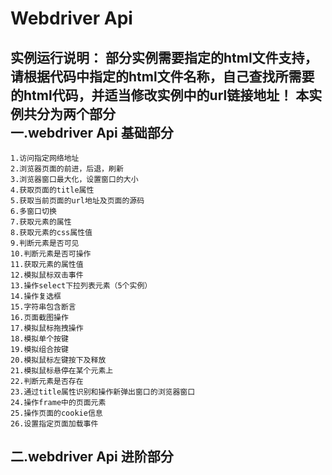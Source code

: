 Webdriver Api
=============
实例运行说明：
	部分实例需要指定的html文件支持，请根据代码中指定的html文件名称，自己查找所需要的html代码，并适当修改实例中的url链接地址！
本实例共分为两个部分</br>
一.webdriver Api 基础部分
-----------------------
	1.访问指定网络地址
	2.浏览器页面的前进，后退，刷新
	3.浏览器窗口最大化，设置窗口的大小
	4.获取页面的title属性
	5.获取当前页面的url地址及页面的源码
	6.多窗口切换
	7.获取元素的属性
	8.获取元素的css属性值
	9.判断元素是否可见
	10.判断元素是否可操作
	11.获取元素的属性值
	12.模拟鼠标双击事件
	13.操作select下拉列表元素（5个实例）
	14.操作复选框
	15.字符串包含断言
	16.页面截图操作
	17.模拟鼠标拖拽操作
	18.模拟单个按键
	19.模拟组合按键
	20.模拟鼠标左键按下及释放
	21.模拟鼠标悬停在某个元素上
	22.判断元素是否存在
	23.通过title属性识别和操作新弹出窗口的浏览器窗口
	24.操作frame中的页面元素
	25.操作页面的cookie信息
	26.设置指定页面加载事件
二.webdriver Api 进阶部分</br>
-----------------------

